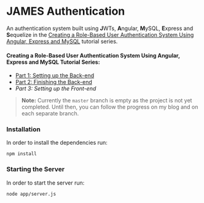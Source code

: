 # JAMES Authentication
 An authentication system built using **J**WTs, **A**ngular, **M**ySQL, **E**xpress and **S**equelize in the [Creating a Role-Based User Authentication System Using Angular, Express and MySQL](https://hisk.io/role-based-authentication-with-angular-express-jwt-mysql-part-1) tutorial series.

#### Creating a Role-Based User Authentication System Using Angular, Express and MySQL Tutorial Series:
 * [Part 1: Setting up the Back-end](https://hisk.io/role-based-authentication-with-angular-express-jwt-mysql-part-1)
 * [Part 2: Finishing the Back-end](https://hisk.io/role-based-authentication-with-angular-express-jwt-mysql-part-2)
 * *Part 3: Setting up the Front-end*

 > **Note:** Currently the `master` branch is empty as the project is not yet completed. Until then, you can follow the progress on my blog and on each separate branch.

 ### Installation
 In order to install the dependencies run:
```
npm install
```

### Starting the Server
In order to start the server run:
```
node app/server.js
```